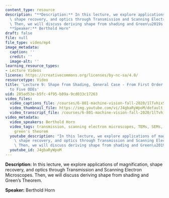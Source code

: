```yaml
---
content_type: resource
description: "**Description:** In this lecture, we explore applications of magnification,\
  \ shape recovery, and optics through Transmission and Scanning Electron Microscopes.\
  \ Then, we will discuss deriving shape from shading and Green\u2019s Theorem.\n\n\
  **Speaker:** Berthold Horn"
draft: false
file: null
file_type: video/mp4
image_metadata:
  caption: ''
  credit: ''
  image-alt: ''
learning_resource_types:
- Lecture Videos
license: https://creativecommons.org/licenses/by-nc-sa/4.0/
resourcetype: Video
title: 'Lecture 9: Shape from Shading, General Case - From First Order Nonlinear PDE
  to Five ODEs'
uid: 285ad53e-b5fc-4f95-b89a-9cd033c17263
video_files:
  video_captions_file: /courses/6-801-machine-vision-fall-2020/1lTvhixSKeIvfb7IkZ3d5MyxymAc2QMF9_transcript.webvtt
  video_thumbnail_file: https://img.youtube.com/vi/J4gbaRyWpoM/default.jpg
  video_transcript_file: /courses/6-801-machine-vision-fall-2020/1lTvhixSKeIvfb7IkZ3d5MyxymAc2QMF9_transcript.pdf
video_metadata:
  video_speakers: Berthold Horn
  video_tags: transmission, scanning electron microscopes, TEMs, SEMs, needle diagrams,
    green's theorem
  youtube_description: "In this lecture, we explore applications of magnification,\
    \ shape recovery, and optics through Transmission and Scanning Electron Microscopes.\
    \ Then, we will discuss deriving shape from shading and Green\u2019s Theorem."
  youtube_id: J4gbaRyWpoM
---
```

**Description:** In this lecture, we explore applications of magnification, shape recovery, and optics through Transmission and Scanning Electron Microscopes. Then, we will discuss deriving shape from shading and Green’s Theorem.

**Speaker:** Berthold Horn